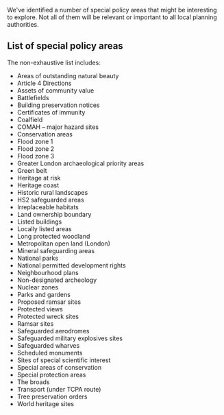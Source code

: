 We've identified a number of special policy areas that might be interesting to explore. Not all of them will be relevant or important to all local planning authorities.

## List of special policy areas

The non-exhaustive list includes:

* Areas of outstanding natural beauty
* Article 4 Directions
* Assets of community value
* Battlefields
* Building preservation notices
* Certificates of immunity
* Coalfield
* COMAH – major hazard sites
* Conservation areas
* Flood zone 1
* Flood zone 2
* Flood zone 3
* Greater London archaeological priority areas
* Green belt
* Heritage at risk
* Heritage coast
* Historic rural landscapes
* HS2 safeguarded areas
* Irreplaceable habitats
* Land ownership boundary
* Listed buildings
* Locally listed areas
* Long protected woodland
* Metropolitan open land (London)
* Mineral safeguarding areas
* National parks
* National permitted development rights
* Neighbourhood plans
* Non-designated archeology
* Nuclear zones
* Parks and gardens
* Proposed ramsar sites
* Protected views
* Protected wreck sites
* Ramsar sites
* Safeguarded aerodromes
* Safeguarded military explosives sites
* Safeguarded wharves
* Scheduled monuments
* Sites of special scientific interest
* Special areas of conservation
* Special protection areas
* The broads
* Transport (under TCPA route)
* Tree preservation orders
* World heritage sites

